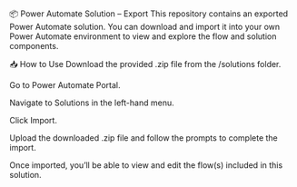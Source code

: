 📦 Power Automate Solution – Export
This repository contains an exported Power Automate solution. You can download and import it into your own Power Automate environment to view and explore the flow and solution components.

📥 How to Use
Download the provided .zip file from the /solutions folder.

Go to Power Automate Portal.

Navigate to Solutions in the left-hand menu.

Click Import.

Upload the downloaded .zip file and follow the prompts to complete the import.

Once imported, you’ll be able to view and edit the flow(s) included in this solution.
